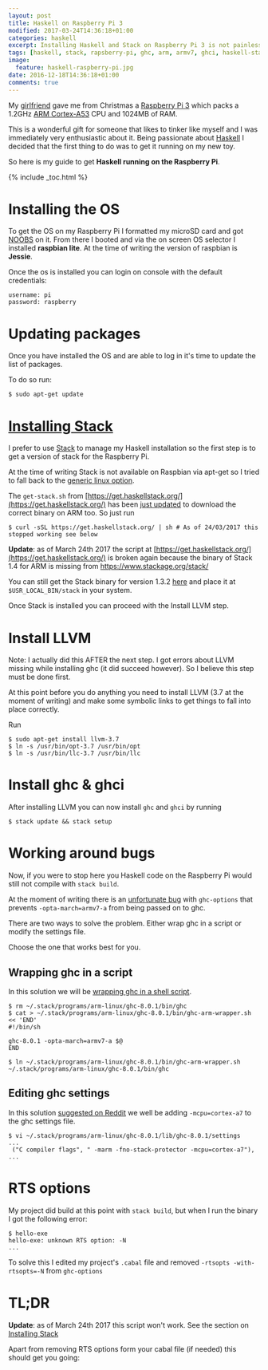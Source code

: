 ```yaml
---
layout: post
title: Haskell on Raspberry Pi 3
modified: 2017-03-24T14:36:18+01:00
categories: haskell
excerpt: Installing Haskell and Stack on Raspberry Pi 3 is not painless but easier than you think.
tags: [haskell, stack, rapsberry-pi, ghc, arm, armv7, ghci, haskell-stack, raspberry]
image:
  feature: haskell-raspberry-pi.jpg
date: 2016-12-18T14:36:18+01:00
comments: true
---
```


My [girlfriend](https://gotatiana.com/) gave me from Christmas a [Raspberry Pi 3](https://www.raspberrypi.org/products/raspberry-pi-3-model-b/)
which packs a 1.2GHz [ARM Cortex-A53](https://en.wikipedia.org/wiki/ARM_Cortex-A53)
CPU and 1024MB of RAM.

This is a wonderful gift for someone that likes to tinker like myself and I was
immediately very enthusiastic about it. Being passionate about [Haskell](https://www.haskell.org/)
I decided that the first thing to do was to get it running on my new toy.

So here is my guide to get __Haskell running on the Raspberry Pi__.

{% include _toc.html %}

# Installing the OS

To get the OS on my Raspberry Pi I formatted my microSD card and got [NOOBS](https://www.raspberrypi.org/downloads/noobs/)
on it. From there I booted and via the on screen OS selector I installed
__raspbian lite__. At the time of writing the version of raspbian is __Jessie__.

Once the os is installed you can login on console with the default credentials:

```
username: pi
password: raspberry
```

# Updating packages

Once you have installed the OS and are able to log in it's time to update the list
of packages.

To do so run:

```
$ sudo apt-get update
```

# [Installing Stack](#installing-stack)

I prefer to use [Stack](https://www.haskellstack.org/) to manage my Haskell installation
so the first step is to get a version of stack for the Raspberry Pi.

At the time of writing Stack is not available on Raspbian via apt-get so I tried to fall
back to the [generic linux option](https://docs.haskellstack.org/en/stable/install_and_upgrade/#linux).

The `get-stack.sh` from [https://get.haskellstack.org/](https://get.haskellstack.org/)
has been [just updated](https://github.com/commercialhaskell/stack/pull/2857)
to download the correct binary on ARM too. So just run

```
$ curl -sSL https://get.haskellstack.org/ | sh # As of 24/03/2017 this stopped working see below
```

__Update__:
as of March 24th 2017 the script at [https://get.haskellstack.org/](https://get.haskellstack.org/)
is broken again because the binary of Stack 1.4 for ARM is missing from https://www.stackage.org/stack/

You can still get the Stack binary for version 1.3.2 [here](https://github.com/commercialhaskell/stack/releases/download/v1.3.2/stack-1.3.2-linux-arm.tar.gz)
and place it at `$USR_LOCAL_BIN/stack` in your system.

Once Stack is installed you can proceed with the Install LLVM step.

# Install LLVM

Note: I actually did this AFTER the next step. I got errors about LLVM missing
while installing ghc (it did succeed however). So I believe this step must be done
first.

At this point before you do anything you need to install LLVM (3.7 at the moment of writing)
and make some symbolic links to get things to fall into place correctly.

Run

```
$ sudo apt-get install llvm-3.7
$ ln -s /usr/bin/opt-3.7 /usr/bin/opt
$ ln -s /usr/bin/llc-3.7 /usr/bin/llc
```

# Install ghc & ghci

After installing LLVM you can now install `ghc` and `ghci` by running

```
$ stack update && stack setup
```

# Working around bugs

Now, if you were to stop here you Haskell code on the Raspberry Pi would still
not compile with `stack build`.

At the moment of writing there is an [unfortunate bug](https://github.com/commercialhaskell/stack/issues/2708)
with `ghc-options` that prevents `-opta-march=armv7-a` from being passed on to ghc.

There are two ways to solve the problem. Either wrap ghc in a script or modify
the settings file.

Choose the one that works best for you.

## Wrapping ghc in a script

In this solution we will be [wrapping ghc in a shell script](https://github.com/commercialhaskell/stack/issues/2708#issuecomment-257066662).

```
$ rm ~/.stack/programs/arm-linux/ghc-8.0.1/bin/ghc
$ cat > ~/.stack/programs/arm-linux/ghc-8.0.1/bin/ghc-arm-wrapper.sh << 'END'
#!/bin/sh

ghc-8.0.1 -opta-march=armv7-a $@
END

$ ln ~/.stack/programs/arm-linux/ghc-8.0.1/bin/ghc-arm-wrapper.sh ~/.stack/programs/arm-linux/ghc-8.0.1/bin/ghc
```

## Editing ghc settings

In this solution [suggested on Reddit](https://www.reddit.com/r/haskell/comments/5j0u36/getting_haskell_and_stack_on_a_rapsberry_pi_3/dbcfg3d/)
we well be adding `-mcpu=cortex-a7` to the ghc settings file.

```
$ vi ~/.stack/programs/arm-linux/ghc-8.0.1/lib/ghc-8.0.1/settings
...
 ("C compiler flags", " -marm -fno-stack-protector -mcpu=cortex-a7"),
...
```

# RTS options

My project did build at this point with `stack build`, but when I run the binary
I got the following error:

```
$ hello-exe
hello-exe: unknown RTS option: -N
...
```

To solve this I edited my project's `.cabal` file and removed
`-rtsopts -with-rtsopts=-N` from `ghc-options`

# TL;DR

__Update__: as of March 24th 2017 this script won't work. See the section on
[Installing Stack](#installing-stack)

Apart from removing RTS options form your cabal file (if needed) this should
get you going:

<script src="https://gist.github.com/blender/7c4c6e7224e622ee078e5b3320ac951d.js"></script>
